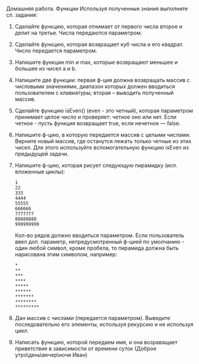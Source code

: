 Домашняя работа. Функции
Используя полученные знания выполните сл. задания:
1. Сделайте функцию, которая отнимает от первого числа второе и делит на
третье. Числа передаются параметром.

2. Сделайте функцию, которая возвращает куб числа и его квадрат. Число
передается параметром.

3. Напишите функции min и max, которые возвращают меньшее и большее из
чисел a и b.
4. Напишите две функции: первая ф-ция должна возвращать массив с
числовыми значениями, диапазон которых должен вводиться пользователем
с клавиатуры; вторая – выводить полученный массив.

5. Сделайте функцию isEven() (even - это четный), которая параметром
принимает целое число и проверяет: четное оно или нет. Если четное - пусть
функция возвращает true, если нечетное — false.

6. Напишите ф-цию, в которую передается массив с целыми числами.
Верните новый массив, где останутся лежать только четные из этих чисел.
Для этого используйте вспомогательную функцию isEven из предыдущей
задачи.

7. Напишите ф-цию, которая рисует следующую пирамидку (исп. вложенные
циклы):
    
    ```
    1
    22
    333
    4444
    55555
    666666
    7777777
    88888888
    999999999
    ```

    Кол-во рядов должно вводиться параметром. Если пользователь ввел доп.
    параметр, непредусмотренный ф-цией по умолчанию - один любой символ,
    кроме пробела, то пирамида должна быть нарисована этим символом,
    например:
    
    ```
    *
    **
    ***
    ****
    *****
    ******
    *******
    ********
    *********
    ```

8. Дан массив с числами (передается параметром). Выведите последовательно его элементы, используя рекурсию и не используя цикл.
9. Написать функцию, которой передаем имя, и она возраващает приветствие в зависимости от времени суток (Доброе утро\день\вечер\ночи Иван)

